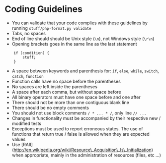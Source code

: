 Coding Guidelines
=================

-   You can validate that your code complies with these guidelines by running `stuff/php-format.py validate`
-   Tabs, no spaces
-   End of line should should be Unix style (`\n`), not Windows style (`\r\n`)
-   Opening brackets goes in the same line as the last statement

<!-- -->

        if (condition) {
            stuff;
        }

-   A space between keywords and parenthesis for: `if`, `else`, `while`, `switch`, `catch`, `function`
-   Function calls have no space before the parentheses
-   No spaces are left inside the parentheses
-   A space after each comma, but without space before
-   All binary operators must have one space before and one after
-   There should not be more than one contiguous blank line
-   There should be no empty comments
-   You should not use block comments `/ * ... * /`, only line `// ...`
-   Changes in functionality must be accompanied by their respective new / modified tests
-   Exceptions must be used to report erroneous states. The use of functions that return true / false is allowed when they are expected values
-   Use \[RAII\] (http://en.wikipedia.org/wiki/Resource\_Acquisition\_Is\_Initialization) when appropriate, mainly in the administration of resources (files, etc …)
